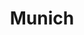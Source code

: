 ---
title: Munich
image: https://farm5.staticflickr.com/4324/36106411195_57f85ad6a0_k.jpg
thumbnail: https://farm5.staticflickr.com/4324/36106411195_aa8dab3789_n.jpg
---